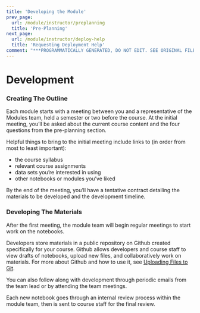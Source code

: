 ```yaml
---
title: 'Developing the Module'
prev_page:
  url: /module/instructor/preplanning
  title: 'Pre-Planning'
next_page:
  url: /module/instructor/deploy-help
  title: 'Requesting Deployment Help'
comment: "***PROGRAMMATICALLY GENERATED, DO NOT EDIT. SEE ORIGINAL FILES IN /content***"
---
```

# Development

### Creating The Outline

Each module starts with a meeting between you and a representative of the Modules team, held a semester or two before the course. At the initial meeting, you’ll be asked about the current course content and the four questions from the pre-planning section.

Helpful things to bring to the initial meeting include links to (in order from most to least important):
* the course syllabus
* relevant course assignments
* data sets you’re interested in using
* other notebooks or modules you’ve liked

By the end of the meeting, you’ll have a tentative contract detailing the materials to be developed and the development timeline.

### Developing The Materials

After the first meeting, the module team will begin regular meetings to start work on the notebooks.

Developers store materials in a public repository on Github created specifically for your course. Github allows developers and course staff to view drafts of notebooks, upload new files, and collaboratively work on materials. For more about Github and how to use it, see [Uploading Files to Git](/technology/git-and-github.md).

You can also follow along with development through periodic emails from the team lead or by attending the team meetings.

Each new notebook goes through an internal review process within the module team, then is sent to course staff for the final review.
